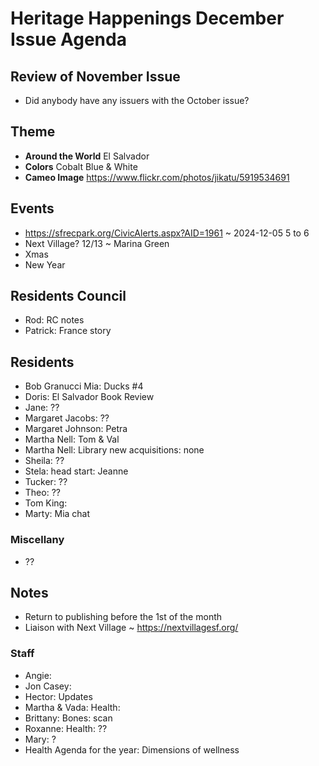 # Heritage Happenings December Issue Agenda

## Review of November Issue

* Did anybody have any issuers with the October issue?

## Theme

* **Around the World** El Salvador
* **Colors** Cobalt Blue & White
* **Cameo Image** https://www.flickr.com/photos/jikatu/5919534691

## Events

* https://sfrecpark.org/CivicAlerts.aspx?AID=1961 ~ 2024-12-05 5 to 6
* Next Village? 12/13 ~ Marina Green
* Xmas
* New Year

## Residents Council

* Rod: RC notes
* Patrick: France story


## Residents

* Bob Granucci Mia: Ducks #4
* Doris: El Salvador Book Review
* Jane: ??
* Margaret Jacobs: ??
* Margaret Johnson: Petra
* Martha Nell: Tom & Val
* Martha Nell: Library new acquisitions: none
* Sheila: ??
* Stela: head start: Jeanne
* Tucker: ??
* Theo: ??
* Tom King:
* Marty: Mia chat

### Miscellany

* ??


## Notes

* Return to publishing before the 1st of the month
* Liaison with Next Village ~ https://nextvillagesf.org/

### Staff

* Angie:
* Jon Casey:
* Hector: Updates
* Martha & Vada: Health:
* Brittany: Bones: scan
* Roxanne: Health: ??
* Mary: ?
* Health Agenda for the year: Dimensions of wellness
